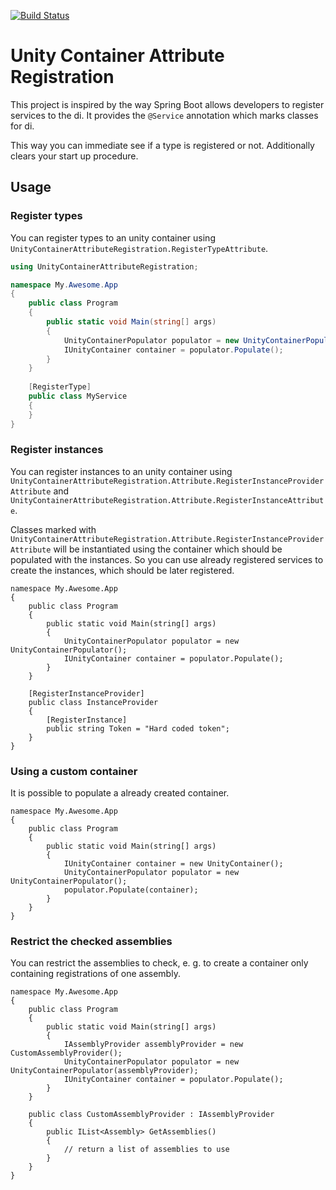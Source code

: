 [![Build Status](https://travis-ci.org/ManticSic/UnityContainerAttributeRegistration.svg?branch=master)](https://travis-ci.org/ManticSic/UnityContainerAttributeRegistration)

# Unity Container Attribute Registration
This project is inspired by the way Spring Boot allows developers to register services to the di. It provides the `@Service` annotation which marks classes for di.

This way you can immediate see if a type is registered or not. Additionally clears your start up procedure.


## Usage

### Register types

You can register types to an unity container using `UnityContainerAttributeRegistration.RegisterTypeAttribute`.

```cs
using UnityContainerAttributeRegistration;

namespace My.Awesome.App
{
    public class Program
    {
        public static void Main(string[] args)
        {
            UnityContainerPopulator populator = new UnityContainerPopulator();
            IUnityContainer container = populator.Populate();
        }
    }
    
    [RegisterType]
    public class MyService
    {
    }
}
```

### Register instances

You can register instances to an unity container using `UnityContainerAttributeRegistration.Attribute.RegisterInstanceProviderAttribute` and `UnityContainerAttributeRegistration.Attribute.RegisterInstanceAttribute`.

Classes marked with `UnityContainerAttributeRegistration.Attribute.RegisterInstanceProviderAttribute` will be instantiated using the container which should be populated with the instances.
So you can use already registered services to create the instances, which should be later registered.

```
namespace My.Awesome.App
{
    public class Program
    {
        public static void Main(string[] args)
        {
            UnityContainerPopulator populator = new UnityContainerPopulator();
            IUnityContainer container = populator.Populate();
        }
    }
    
    [RegisterInstanceProvider]
    public class InstanceProvider
    {
        [RegisterInstance]
        public string Token = "Hard coded token";
    }
}
```

### Using a custom container

It is possible to populate a already created container.

```
namespace My.Awesome.App
{
    public class Program
    {
        public static void Main(string[] args)
        {
            IUnityContainer container = new UnityContainer();
            UnityContainerPopulator populator = new UnityContainerPopulator();
            populator.Populate(container);
        }
    }
}
```

### Restrict the checked assemblies

You can restrict the assemblies to check, e. g. to create a container only containing registrations of one assembly.

```
namespace My.Awesome.App
{
    public class Program
    {
        public static void Main(string[] args)
        {
            IAssemblyProvider assemblyProvider = new CustomAssemblyProvider();
            UnityContainerPopulator populator = new UnityContainerPopulator(assemblyProvider);
            IUnityContainer container = populator.Populate();
        }
    }

    public class CustomAssemblyProvider : IAssemblyProvider
    {
        public IList<Assembly> GetAssemblies()
        {
            // return a list of assemblies to use
        }
    }
}
```
